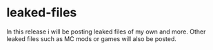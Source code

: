 # leaked-files
In this release i will be posting leaked files of my own and more.
Other leaked files such as MC mods or games will also be posted.
